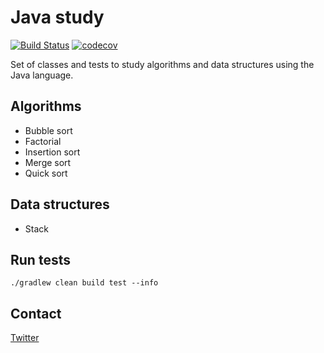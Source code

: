 # Java study
[![Build Status](https://travis-ci.org/Ricalo/java-study.svg?branch=master)](https://travis-ci.org/Ricalo/java-study)
[![codecov](https://codecov.io/gh/Ricalo/java-study/branch/master/graph/badge.svg)](https://codecov.io/gh/Ricalo/java-study)

Set of classes and tests to study algorithms and data structures using the Java
language.

## Algorithms

* Bubble sort
* Factorial
* Insertion sort
* Merge sort
* Quick sort

## Data structures

* Stack

## Run tests

```
./gradlew clean build test --info
```

## Contact

[Twitter](https://twitter.com/ricalo)

